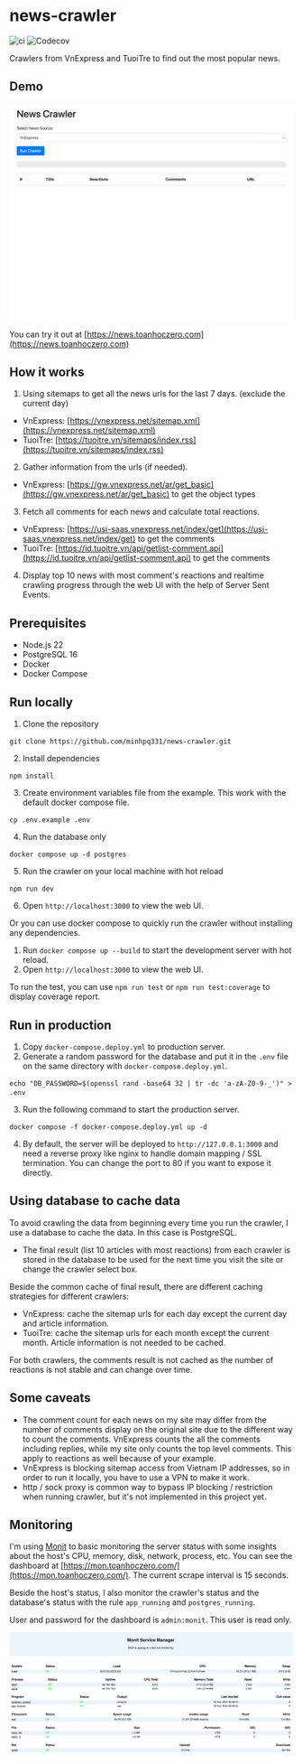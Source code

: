 # news-crawler
![ci](https://github.com/minhpq331/news-crawler/actions/workflows/ci.yml/badge.svg) ![Codecov](https://img.shields.io/codecov/c/github/minhpq331/news-crawler)

Crawlers from VnExpress and TuoiTre to find out the most popular news.

## Demo

![demo](docs/demo.gif)

You can try it out at [https://news.toanhoczero.com](https://news.toanhoczero.com)

## How it works

1. Using sitemaps to get all the news urls for the last 7 days. (exclude the current day)
- VnExpress: [https://vnexpress.net/sitemap.xml](https://vnexpress.net/sitemap.xml)
- TuoiTre: [https://tuoitre.vn/sitemaps/index.rss](https://tuoitre.vn/sitemaps/index.rss)

2. Gather information from the urls (if needed).
- VnExpress: [https://gw.vnexpress.net/ar/get_basic](https://gw.vnexpress.net/ar/get_basic) to get the object types

3. Fetch all comments for each news and calculate total reactions.
- VnExpress: [https://usi-saas.vnexpress.net/index/get](https://usi-saas.vnexpress.net/index/get) to get the comments
- TuoiTre: [https://id.tuoitre.vn/api/getlist-comment.api](https://id.tuoitre.vn/api/getlist-comment.api) to get the comments

4. Display top 10 news with most comment's reactions and realtime crawling progress through the web UI with the help of Server Sent Events.

## Prerequisites

- Node.js 22
- PostgreSQL 16
- Docker
- Docker Compose

## Run locally

1. Clone the repository
```
git clone https://github.com/minhpq331/news-crawler.git
```

2. Install dependencies
```
npm install
```

3. Create environment variables file from the example. This work with the default docker compose file.
```
cp .env.example .env
```

4. Run the database only
```
docker compose up -d postgres
```

5. Run the crawler on your local machine with hot reload
```
npm run dev
```

6. Open `http://localhost:3000` to view the web UI.

Or you can use docker compose to quickly run the crawler without installing any dependencies.

1. Run `docker compose up --build` to start the development server with hot reload.
2. Open `http://localhost:3000` to view the web UI.

To run the test, you can use `npm run test` or `npm run test:coverage` to display coverage report.

## Run in production

1. Copy `docker-compose.deploy.yml` to production server.
2. Generate a random password for the database and put it in the `.env` file on the same directory with `docker-compose.deploy.yml`.

```
echo "DB_PASSWORD=$(openssl rand -base64 32 | tr -dc 'a-zA-Z0-9-_')" > .env
```

3. Run the following command to start the production server.

```
docker compose -f docker-compose.deploy.yml up -d
```

4. By default, the server will be deployed to `http://127.0.0.1:3000` and need a reverse proxy like nginx to handle domain mapping / SSL termination. You can change the port to 80 if you want to expose it directly.

## Using database to cache data

To avoid crawling the data from beginning every time you run the crawler, I use a database to cache the data. In this case is PostgreSQL.

- The final result (list 10 articles with most reactions) from each crawler is stored in the database to be used for the next time you visit the site or change the crawler select box.

Beside the common cache of final result, there are different caching strategies for different crawlers:

- VnExpress: cache the sitemap urls for each day except the current day and article information.
- TuoiTre: cache the sitemap urls for each month except the current month. Article information is not needed to be cached.

For both crawlers, the comments result is not cached as the number of reactions is not stable and can change over time.

## Some caveats

- The comment count for each news on my site may differ from the number of comments display on the original site due to the different way to count the comments. VnExpress counts the all the comments including replies, while my site only counts the top level comments. This apply to reactions as well because of your example.
- VnExpress is blocking sitemap access from Vietnam IP addresses, so in order to run it locally, you have to use a VPN to make it work.
- http / sock proxy is common way to bypass IP blocking / restriction when running crawler, but it's not implemented in this project yet.

## Monitoring

I'm using [Monit](https://mmonit.com/monit/) to basic monitoring the server status with some insights about the host's CPU, memory, disk, network, process, etc. You can see the dashboard at [https://mon.toanhoczero.com/](https://mon.toanhoczero.com/). The current scrape interval is 15 seconds.

Beside the host's status, I also monitor the crawler's status and the database's status with the rule `app_running` and `postgres_running`.

User and password for the dashboard is `admin:monit`. This user is read only.

![monit](docs/monit.png)
